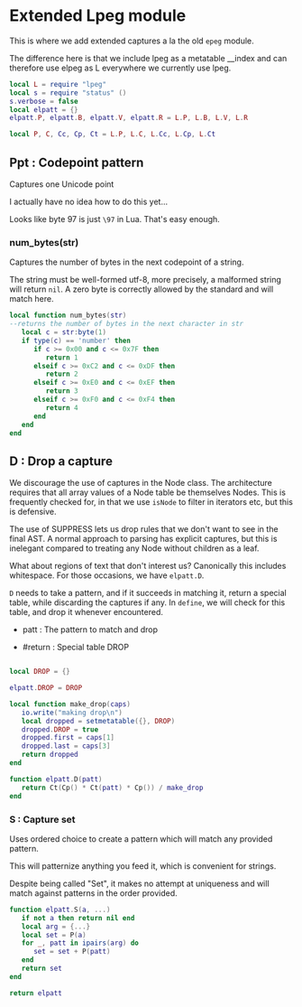 # Extended Lpeg module


  This is where we add extended captures a la the old `````epeg````` 
module.


The difference here is that we include lpeg as a metatable __index
and can therefore use elpeg as L everywhere we currently use lpeg.

```lua
local L = require "lpeg"
local s = require "status" ()
s.verbose = false
local elpatt = {}
elpatt.P, elpatt.B, elpatt.V, elpatt.R = L.P, L.B, L.V, L.R

local P, C, Cc, Cp, Ct = L.P, L.C, L.Cc, L.Cp, L.Ct

```
## Ppt : Codepoint pattern

Captures one Unicode point


I actually have no idea how to do this yet...


Looks like byte 97 is just `````\97````` in Lua. That's easy enough.


### num_bytes(str)

Captures the number of bytes in the next codepoint of a string.


The string must be well-formed utf-8, more precisely, a malformed
string will return `````nil`````.  A zero byte is correctly allowed by the
standard and will match here. 

```lua
local function num_bytes(str)
--returns the number of bytes in the next character in str
   local c = str:byte(1)
   if type(c) == 'number' then
      if c >= 0x00 and c <= 0x7F then
         return 1
      elseif c >= 0xC2 and c <= 0xDF then
         return 2
      elseif c >= 0xE0 and c <= 0xEF then
         return 3
      elseif c >= 0xF0 and c <= 0xF4 then
         return 4
      end
   end
end
```
## D : Drop a capture

  We discourage the use of captures in the Node class.  The architecture
requires that all array values of a Node table be themselves Nodes. This is
frequently checked for, in that we use `````isNode````` to filter in iterators etc,
but this is defensive. 


The use of SUPPRESS lets us drop rules that we don't want to see in the
final AST.  A normal approach to parsing has explicit captures, but this is
inelegant compared to treating any Node without children as a leaf.


What about regions of text that don't interest us?  Canonically this
includes whitespace.  For those occasions, we have `````elpatt.D`````. 


`````D````` needs to take a pattern, and if it succeeds in matching it, return a
special table, while discarding the captures if any. In `````define`````, we will
check for this table, and drop it whenever encountered.



  - patt :  The pattern to match and drop


  - #return : Special table DROP

```lua

local DROP = {}

elpatt.DROP = DROP

local function make_drop(caps)
   io.write("making drop\n")
   local dropped = setmetatable({}, DROP)
   dropped.DROP = true
   dropped.first = caps[1]
   dropped.last = caps[3]
   return dropped
end

function elpatt.D(patt)  
   return Ct(Cp() * Ct(patt) * Cp()) / make_drop
end

```
### S : Capture set

  Uses ordered choice to create a pattern which will match any provided
pattern. 


This will patternize anything you feed it, which is convenient for strings.


Despite being called "Set", it makes no attempt at uniqueness and will
match against patterns in the order provided. 

```lua
function elpatt.S(a, ...)
   if not a then return nil end
   local arg = {...}
   local set = P(a)
   for _, patt in ipairs(arg) do
      set = set + P(patt)
   end
   return set
end
```
```lua
return elpatt
```
